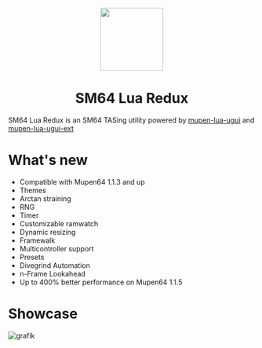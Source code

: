 <p align="center">
  <img width="128" align="center" src="https://github.com/Mupen64-Rewrite/SM64LuaRedux/assets/48759429/4c3ac7b9-ba24-401c-b074-9ba364f0295a">
</p>

<h1 align="center">
  SM64 Lua Redux
</h1>

SM64 Lua Redux is an SM64 TASing utility powered by [mupen-lua-ugui](https://github.com/Aurumaker72/mupen-lua-ugui) and  [mupen-lua-ugui-ext](https://github.com/Aurumaker72/mupen-lua-ugui-ext)

# What's new

- Compatible with Mupen64 1.1.3 and up
- Themes
- Arctan straining
- RNG
- Timer
- Customizable ramwatch
- Dynamic resizing
- Framewalk
- Multicontroller support
- Presets
- Divegrind Automation
- n-Frame Lookahead
- Up to 400% better performance on Mupen64 1.1.5

# Showcase


![grafik](https://github.com/Mupen64-Rewrite/SM64LuaRedux/assets/48759429/802aef1e-5dae-4d02-b3b6-b377f5f3fac8)

